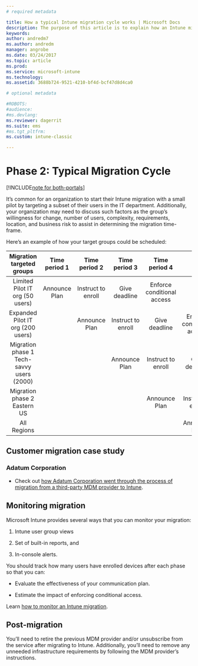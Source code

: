```yaml
---
# required metadata

title: How a typical Intune migration cycle works | Microsoft Docs
description: The purpose of this article is to explain how an Intune migration cycle works, and give examples on how customer handle the migration cycles.
keywords:
author: andredm7
ms.author: andredm
manager: angrobe
ms.date: 03/24/2017
ms.topic: article
ms.prod:
ms.service: microsoft-intune
ms.technology:
ms.assetid: 3688b724-9521-4210-bf4d-bcf47d8d4ca0

# optional metadata

#ROBOTS:
#audience:
#ms.devlang:
ms.reviewer: dagerrit
ms.suite: ems
#ms.tgt_pltfrm:
ms.custom: intune-classic

---
```


# Phase 2: Typical Migration Cycle

[!INCLUDE[note for both-portals](../includes/note-for-both-portals.md)]

It’s common for an organization to start their Intune migration with a small pilot by targeting a subset of their users in the IT department. Additionally, your organization may need to discuss such factors as the group’s willingness for change, number of users, complexity, requirements, location, and business risk to assist in determining the migration time-frame.

Here’s an example of how your target groups could be scheduled:

  | **Migration targeted groups** | **Time period 1** | **Time period 2** | **Time period 3** | **Time period 4** | **...**
|:---:|:---:|:---:|:---:|:---:|:---:|
| Limited Pilot IT org (50 users) | Announce Plan | Instruct to enroll | Give deadline | Enforce conditional access |  |                                                        
| Expanded Pilot IT org (200 users) |  | Announce Plan | Instruct to enroll | Give deadline | Enforce conditional access | 
| Migration phase 1 Tech-savvy users (2000) |  |  | Announce Plan | Instruct to enroll | Give deadline | 
| Migration phase 2 Eastern US |  |  |  | Announce Plan | Instruct to enroll | 
| All Regions |  |  |  |  | Announce Plan | 

## Customer migration case study

### Adatum Corporation

- Check out [how Adatum Corporation went through the process of migration from a third-party MDM provider to Intune](https://gallery.technet.microsoft.com/Intune-migration-guide-893a95e3?redir=0).

## Monitoring migration

Microsoft Intune provides several ways that you can monitor your migration:

1.  Intune user group views

2.  Set of built-in reports, and

3.  In-console alerts.

You should track how many users have enrolled devices after each phase so that you can:

-   Evaluate the effectiveness of your communication plan.

-   Estimate the impact of enforcing conditional access.

Learn [how to monitor an Intune migration](https://docs.microsoft.com/intune/deploy-use/understand-microsoft-intune-operations-by-using-reports).

## Post-migration

You’ll need to retire the previous MDM provider and/or unsubscribe from the service after migrating to Intune. Additionally, you’ll need to remove any unneeded infrastructure requirements by following the MDM provider’s instructions.
